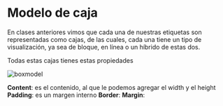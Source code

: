 # Modelo de caja

En clases anteriores vimos que cada una de nuestras etiquetas son representadas como cajas, de las cuales, cada una tiene un tipo de visualización, ya sea de bloque, en línea o un híbrido de estas dos.

Todas estas cajas tienes estas propiedades

![boxmodel](.imagenes/boxmodel.png)

 **Content**: es el contenido, al que le podemos agregar el width y el height
 **Padding**: es un margen interno 
 **Border**: 
 **Margin**:

 
